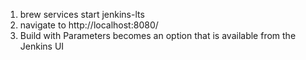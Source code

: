 1.  brew services start jenkins-lts
2. navigate to http://localhost:8080/
3. Build with Parameters becomes an option that is available from the Jenkins UI
